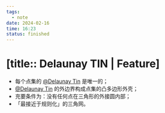 ```yaml
---
tags:
  - note
date: 2024-02-16
time: 16:23
status: finished
---
```


# [title:: Delaunay TIN | Feature]

- 每个点集的 [@Delaunay Tin](@delaunay_tin.md) 是唯一的；
- [@Delaunay Tin](@delaunay_tin.md) 的外边界构成点集的凸多边形外壳；
- 充要条件为：没有任何点在三角形的外接圆内部；
- 「最接近于规则化」的三角网。
